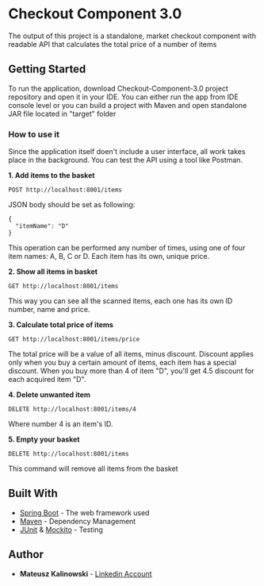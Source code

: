 # Checkout Component 3.0

The output of this project is a standalone, market checkout component with readable API that calculates the total price of a number of items

## Getting Started

To run the application, download Checkout-Component-3.0 project repository and open it in your IDE.
You can either run the app from IDE console level or you can build a project with Maven and open standalone JAR file located in "target" folder

### How to use it

Since the application itself doen't include a user interface, all work takes place in the background.
You can test the API using a tool like Postman.

**1. Add items to the basket**

```
POST http://localhost:8001/items
```

JSON body should be set as following:

```
{
  "itemName": "D"
}
```

This operation can be performed any number of times, using one of four item names: A, B, C or D.
Each item has its own, unique price. 


**2. Show all items in basket**

```
GET http://localhost:8001/items
```

This way you can see all the scanned items, each one has its own ID number, name and price. 


**3. Calculate total price of items**

```
GET http://localhost:8001/items/price
```

The total price will be a value of all items, minus discount. Discount applies only when you buy a certain amount of items, each item has a special discount. When you buy more than 4 of item "D", you'll get 4.5 discount for each acquired item "D".


**4. Delete unwanted item**

```
DELETE http://localhost:8001/items/4
```

Where number 4 is an item's ID.


**5. Empty your basket**

```
DELETE http://localhost:8001/items
```

This command will remove all items from the basket


## Built With

* [Spring Boot](https://projects.spring.io/spring-boot/) - The web framework used
* [Maven](https://maven.apache.org/) - Dependency Management
* [JUnit](http://junit.org/junit5/) & [Mockito](http://site.mockito.org) - Testing

## Author

* **Mateusz Kalinowski** - [Linkedin Account](https://www.linkedin.com/in/mateusz-kalinowski-ba1544ba/)


